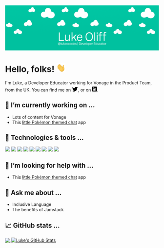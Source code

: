 <!-- More info, tips and tricks for making GitHub Profile README can be found in my article at https://towardsdatascience.com/build-a-stunning-readme-for-your-github-profile-9b80434fe5d7 -->

[![Header](readme_header.png "Header")](https://lukeocodes.dev/)

# Hello, folks! <img src="wave.gif" width="30px">

I'm Luke, a Developer Educator working for Vonage in the Product Team, from the UK. You can find me on [![Twitter][1.2]][1],  or on [![LinkedIn][2.2]][2].

## 🔭 I’m currently working on ...

- Lots of content for Vonage
- This [little Pokémon themed chat](https://github.com/Team-PokeChat/pok--chat) app

## 🔧 Technologies & tools ...

![](https://img.shields.io/badge/OS-Mac-informational?style=flat&logo=Apple&logoColor=white&color=6e33ba)
![](https://img.shields.io/badge/Editor-VSCode-informational?style=flat&logo=visual-studio-code&logoColor=white&color=6e33ba)
![](https://img.shields.io/badge/Code-JavaScript-informational?style=flat&logo=javascript&logoColor=white&color=6e33ba)
![](https://img.shields.io/badge/Code-Nuxt-informational?style=flat&logo=nuxt.js&logoColor=white&color=6e33ba)
![](https://img.shields.io/badge/Code-Vue-informational?style=flat&logo=vue.js&logoColor=white&color=6e33ba)
![](https://img.shields.io/badge/Code-Python-informational?style=flat&logo=python&logoColor=white&color=6e33ba)
![](https://img.shields.io/badge/Code-TypeScript-informational?style=flat&logo=typescript&logoColor=white&color=6e33ba)
![](https://img.shields.io/badge/Code-Golang-informational?style=flat&logo=go&logoColor=white&color=6e33ba)
![](https://img.shields.io/badge/Cloud-Netlify-informational?style=flat&logo=netlify&logoColor=white&color=6e33ba)

## 🤔 I’m looking for help with ...

- This [little Pokémon themed chat](https://github.com/Team-PokeChat/pok--chat) app

## 💬 Ask me about ...

- Inclusive Language
- The benefits of Jamstack

## 📈 GitHub stats ...

<a href="https://github.com/lukeocodes/lukeocodes">
  <img align="center" src="https://github-readme-stats.vercel.app/api/top-langs/?username=lukeocodes&hide=php,html&title_color=ffffff&text_color=c9cacc&icon_color=ce3691&bg_color=1d1f21" />
</a>
<a href="https://github.com/lukeocodes/lukeocodes">
  <img align="center" src="https://github-readme-stats.vercel.app/api?username=lukeocodes&show_icons=true&line_height=27&count_private=true&title_color=ffffff&text_color=c9cacc&icon_color=ce3691&bg_color=1d1f21" alt="Luke's GitHub Stats" />
</a>

<!-- icons without padding -->

[1.2]: twitter-3-16.png (twitter icon without padding)
[2.2]: linkedin-3-16.png (LinkedIn icon without padding)

<!-- links to your social media accounts -->

[1]: https://twitter.com/lukeocodes
[2]: https://www.linkedin.com/in/lukeocodes

<!-- Resources -->
<!-- Icons: https://simpleicons.org/ -->
<!-- GitHub Stats: https://github.com/anuraghazra/github-readme-stats -->
<!-- Emojis: https://emojipedia.org/emoji/ -->
<!-- HTML Emojis: https://www.fileformat.info/index.htm -->
<!-- Shields: https://shields.io/ -->
<!-- Awesome GitHub Profile README: https://github.com/abhisheknaiidu/awesome-github-profile-readme -->
